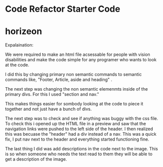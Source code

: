 # Code Refactor Starter Code
# horizeon

Expalaination:

We were required to make an html file acsessable for people with vision disabilities and make the code simple for any programer who wants to look at the code.

I did this by changing primary non semantic commands to semantic commands like, "Footer, Article, aside and heading" .

The next step was changing the non semantic elemenmts inside of the primary divs. For this I used "section and nav." 

This makes things easier for sombody looking at the code to piece it together and not just have a bunch of divs.

The next step was to check and see if anything was buggy with the css file. To check this i opened up the HTML file in a preview and saw that the navigation links were pushed to the left side of the header. I then realized this was becuase the "header" had a div instead of a nav. This was a quick fix, I put nav next to the header and everything started functioning fine.

The last thing I did was add descriptions in the code next to the image. This is so when someone who needs the text read to them they will be able to get a description of the image.